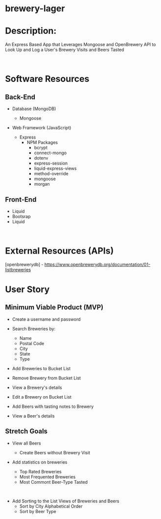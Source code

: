 # brewery-lager
# Description:

An Express Based App that Leverages Mongoose and OpenBrewery API to Look Up and Log a User's Brewery Visits and Beers Tasted

&nbsp;


# Software Resources

## Back-End
 - Database (MongoDB)
     - Mongoose

 - Web Framework (JavaScript)
     - Express
         - NPM Packages
             - bcrypt
             - connect-mongo
             - dotenv
             - express-session
             - liquid-express-views
             - method-override
             - mongoose
             - morgan

## Front-End
 - Liquid
 - Bootsrap
 - Liquid

 &nbsp;

 # External Resources (APIs)
[openbrewerydb]  - https://www.openbrewerydb.org/documentation/01-listbreweries
  

# User Story

## Minimum Viable Product (MVP)
 - Create a username and password
 - Search Breweries by:
     - Name
     - Postal Code
     - City
     - State
     - Type

 - Add Breweries to Bucket List
 - Remove Brewery from Bucket List
 - View a Brewery's details 
 - Edit a Brewery on Bucket List
 - Add Beers with tasting notes to Brewery
 - View a Beer's details

## Stretch Goals
- View all Beers
    - Create Beers without Brewery Visit 

 - Add statistics on breweries
     - Top Rated Breweries
     - Most Frequented Breweries
     - Most Commont Beer-Type Tasted

&nbsp;

 - Add Sorting to the List Views of Breweries and Beers
     - Sort by City Alphabetical Order
     - Sort by Beer Type







